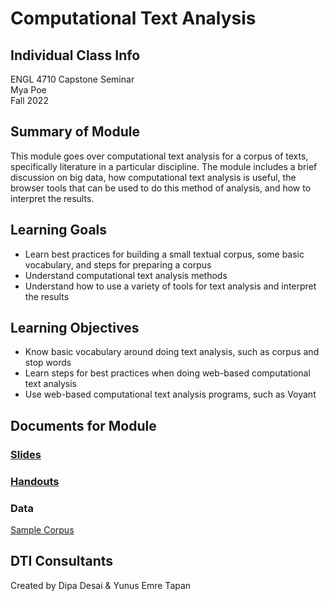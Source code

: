 # Computational Text Analysis

## Individual Class Info
ENGL 4710 Capstone Seminar
<br>
Mya Poe
<br>
Fall 2022
<br>


## Summary of Module
This module goes over computational text analysis for a corpus of texts, specifically literature in a particular discipline. The module includes a brief discussion on big data, how computational text analysis is useful, the browser tools that can be used to do this method of analysis, and how to interpret the results. 

## Learning Goals
- Learn best practices for building a small textual corpus, some basic vocabulary, and steps for preparing a corpus
- Understand computational text analysis methods
- Understand how to use a variety of tools for text analysis and interpret the results 

## Learning Objectives
- Know basic vocabulary around doing text analysis, such as corpus and stop words
- Learn steps for best practices when doing web-based computational text analysis 
- Use web-based computational text analysis programs, such as Voyant

## Documents for Module

### [Slides](https://github.com/NULabNortheastern/digitalassignmentshowcase/blob/master/text-analysis/fa22-poe-engl4710-textanalysis/Poe_ENG4710_Text%20Analysis.pdf)

### [Handouts](https://github.com/NULabNortheastern/digitalassignmentshowcase/tree/master/text-analysis/fa22-poe-engl4710-textanalysis/Handouts)

### Data
[Sample Corpus](https://github.com/NULabNortheastern/digitalassignmentshowcase/tree/master/text-analysis/fa22-poe-engl4710-textanalysis/Sample%20Corpus) 

## DTI Consultants
Created by Dipa Desai & Yunus Emre Tapan
